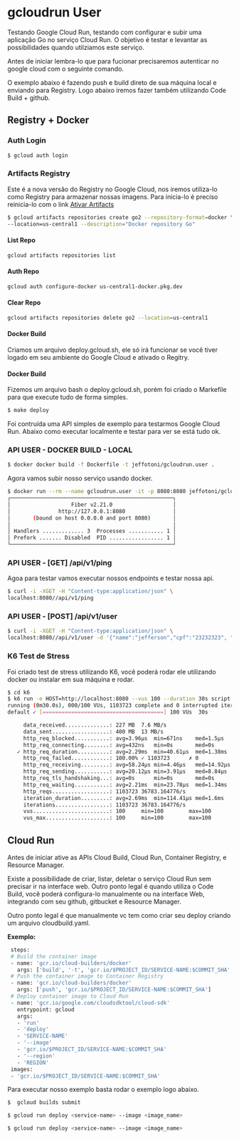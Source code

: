 # gcloudrun User

Testando Google Cloud Run, testando com configurar e subir uma aplicação Go no serviço Cloud Run.
O objetivo é testar e levantar as possibilidades quando utilziamos este serviço.

Antes de iniciar lembra-lo que para fucionar precisaremos autenticar no google cloud com o seguinte comando.

O exemplo abaixo é fazendo push e build direto de sua máquina local e enviando para Registry.
Logo abaixo iremos fazer também utilizando Code Build + github.


## Registry + Docker

### Auth Login
```bash
$ gcloud auth login
```

### Artifacts Registry

Este é a nova versão do Registry no Google Cloud, nos iremos utiliza-lo como Registry para armazenar nossas imagens.
Para inicia-lo é preciso reinicia-lo com o link [Ativar Artifacts](https://console.cloud.google.com/apis/enableflow?apiid=artifactregistry.googleapis.com)

```bash
$ gcloud artifacts repositories create go2 --repository-format=docker \
--location=us-central1 --description="Docker repository Go"
```

#### List Repo
```bash
gcloud artifacts repositories list
```

#### Auth Repo
```bash
gcloud auth configure-docker us-central1-docker.pkg.dev
```

#### Clear Repo
```bash
gcloud artifacts repositories delete go2 --location=us-central1
```

#### Docker Build

Criamos um arquivo deploy.gcloud.sh, ele só irá funcionar se vocẽ tiver logado em seu ambiente do Google Cloud e ativado o Regitry.

#### Docker Build
Fizemos um arquivo bash o deploy.gcloud.sh, porém foi criado o Markefile para que execute tudo de forma simples.

```bash
$ make deploy
```

Foi contruída uma API simples de exemplo para testarmos Google Cloud Run.
Abaixo como executar localmente e testar para ver se está tudo ok.

### API USER - DOCKER BUILD - LOCAL

```bash
$ docker docker build -f Dockerfile -t jeffotoni/gcloudrun.user .
```

Agora vamos subir nosso serviço usando docker.
```bash
$ docker run --rm --name gcloudrun.user -it -p 8080:8080 jeffotoni/gcloudrun.user:latest
┌───────────────────────────────────────────────────┐ 
│                   Fiber v2.21.0                   │ 
│               http://127.0.0.1:8080               │ 
│       (bound on host 0.0.0.0 and port 8080)       │ 
│                                                   │ 
│ Handlers ............. 3  Processes ........... 1 │ 
│ Prefork ....... Disabled  PID ................. 1 │ 
└───────────────────────────────────────────────────┘ 
```

### API USER - [GET] /api/v1/ping

Agoa para testar vamos executar nossos endpoints e testar nossa api.

```bash
$ curl -i -XGET -H "Content-type:application/json" \
localhost:8080//api/v1/ping
```

### API USER - [POST] /api/v1/user

```bash
$ curl -i -XGET -H "Content-type:application/json" \
localhost:8080//api/v1/user -d '{"name":"jefferson","cpf":"23232323", "year":2021}'
```

### K6 Test de Stress

Foi criado test de stress utilizando K6, você poderá rodar ele utilizando docker ou instalar em sua máquina e rodar.

```bash
$ cd k6
$ k6 run -e HOST=http://localhost:8080 --vus 100 --duration 30s script.post.js
running (0m30.0s), 000/100 VUs, 1103723 complete and 0 interrupted iterations
default ✓ [======================================] 100 VUs  30s

     data_received..............: 227 MB  7.6 MB/s
     data_sent..................: 400 MB  13 MB/s
     http_req_blocked...........: avg=3.96µs  min=671ns    med=1.5µs   max=36.49ms p(95)=2.71µs  p(99)=7.08µs   p(99.99)=5.91ms   count=1103723
     http_req_connecting........: avg=432ns   min=0s       med=0s      max=26.12ms p(95)=0s      p(99)=0s       p(99.99)=0s       count=1103723
   ✓ http_req_duration..........: avg=2.29ms  min=40.61µs  med=1.38ms  max=45.86ms p(95)=7.41ms  p(99)=14.55ms  p(99.99)=33.12ms  count=1103723
     http_req_failed............: 100.00% ✓ 1103723      ✗ 0    
     http_req_receiving.........: avg=58.24µs min=4.46µs   med=14.92µs max=31.07ms p(95)=71.64µs p(99)=391.59µs p(99.99)=16.12ms  count=1103723
     http_req_sending...........: avg=20.12µs min=3.91µs   med=8.84µs  max=31.15ms p(95)=19.8µs  p(99)=132.44µs p(99.99)=13.62ms  count=1103723
     http_req_tls_handshaking...: avg=0s      min=0s       med=0s      max=0s      p(95)=0s      p(99)=0s       p(99.99)=0s       count=1103723
     http_req_waiting...........: avg=2.21ms  min=23.78µs  med=1.34ms  max=43.41ms p(95)=7.25ms  p(99)=13.69ms  p(99.99)=27.43ms  count=1103723
     http_reqs..................: 1103723 36783.164776/s
     iteration_duration.........: avg=2.69ms  min=114.41µs med=1.6ms   max=132.9ms p(95)=8.48ms  p(99)=16.6ms   p(99.99)=118.67ms count=1103723
     iterations.................: 1103723 36783.164776/s
     vus........................: 100     min=100        max=100
     vus_max....................: 100     min=100        max=100

```

## Cloud Run

Antes de iniciar ative as APIs Cloud Build, Cloud Run, Container Registry, e Resource Manager.

Existe a possibilidade de criar, listar, deletar o serviço Cloud Run sem precisar ir na interface web.
Outro ponto legal é quando utiliza o Code Build, você poderá configura-lo manualmente ou na interface Web, integrando com seu github, gitbucket e Resource Manager.

Outro ponto legal é que manualmente vc tem como criar seu deploy criando um arquivo cloudbuild.yaml.

**Exemplo:**
```bash
 steps:
 # Build the container image
 - name: 'gcr.io/cloud-builders/docker'
   args: ['build', '-t', 'gcr.io/$PROJECT_ID/SERVICE-NAME:$COMMIT_SHA', '.']
 # Push the container image to Container Registry
 - name: 'gcr.io/cloud-builders/docker'
   args: ['push', 'gcr.io/$PROJECT_ID/SERVICE-NAME:$COMMIT_SHA']
 # Deploy container image to Cloud Run
 - name: 'gcr.io/google.com/cloudsdktool/cloud-sdk'
   entrypoint: gcloud
   args:
   - 'run'
   - 'deploy'
   - 'SERVICE-NAME'
   - '--image'
   - 'gcr.io/$PROJECT_ID/SERVICE-NAME:$COMMIT_SHA'
   - '--region'
   - 'REGION'
 images:
 - 'gcr.io/$PROJECT_ID/SERVICE-NAME:$COMMIT_SHA'
```
Para executar nosso exemplo basta rodar o exemplo logo abaixo.
```bash
$  gcloud builds submit
```

```bash
$ gcloud run deploy <service-name> --image <image_name>
```
```bash
$ gcloud run deploy <service-name> --image <image_name>
```